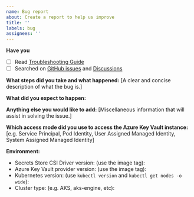 ```yaml
---
name: Bug report
about: Create a report to help us improve
title: ''
labels: bug
assignees: ''
---
```


**Have you**

- [ ] Read [Troubleshooting Guide](https://azure.github.io/secrets-store-csi-driver-provider-azure/troubleshooting/)
- [ ] Searched on [GitHub issues](https://github.com/Azure/secrets-store-csi-driver-provider-azure/issues) and [Discussions](https://github.com/Azure/secrets-store-csi-driver-provider-azure/discussions)

**What steps did you take and what happened:**
[A clear and concise description of what the bug is.]


**What did you expect to happen:**


**Anything else you would like to add:**
[Miscellaneous information that will assist in solving the issue.]


**Which access mode did you use to access the Azure Key Vault instance:**
[e.g. Service Principal, Pod Identity, User Assigned Managed Identity, System Assigned Managed Identity]


**Environment:**

- Secrets Store CSI Driver version: (use the image tag):
- Azure Key Vault provider version: (use the image tag):
- Kubernetes version: (use `kubectl version` and `kubectl get nodes -o wide`):
- Cluster type: (e.g. AKS, aks-engine, etc):